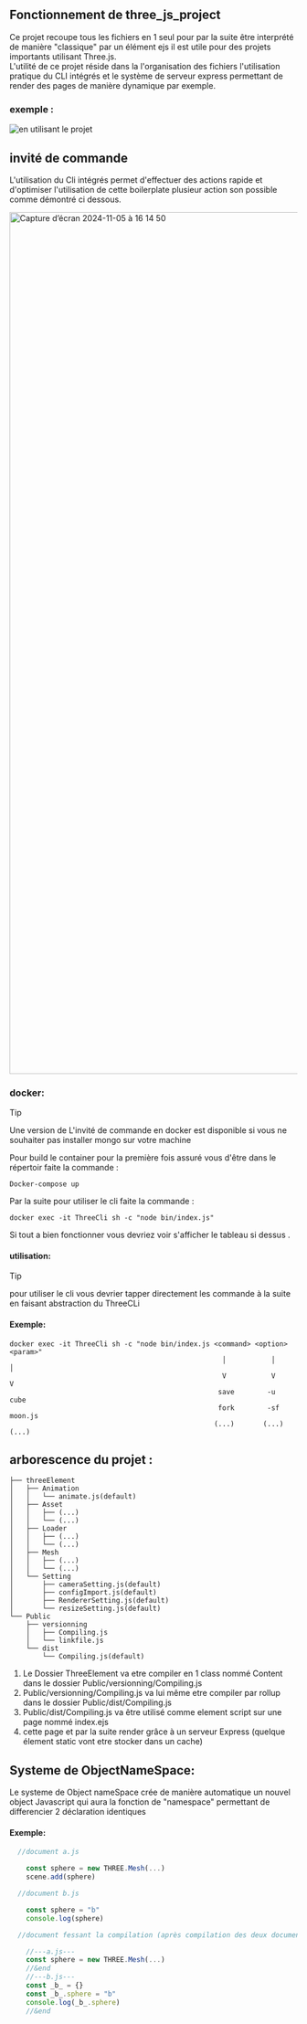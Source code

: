 ## Fonctionnement de three_js_project
Ce projet recoupe tous les fichiers en 1 seul pour par la suite être interprété de manière "classique" par un élément ejs il est utile pour des projets importants utilisant Three.js.<br>
L'utilité de ce projet réside dans la l'organisation des fichiers l'utilisation pratique du CLI intégrés et le système de serveur express permettant de render des pages de manière
dynamique par exemple.

### exemple :
![en utilisant le projet](https://github.com/user-attachments/assets/815de4d4-ab72-4f29-96fb-5797fa45b4db)

invité de commande
---
<p>
  L'utilisation du Cli intégrés permet d'effectuer des actions rapide et d'optimiser l'utilisation de cette boilerplate plusieur action son
  possible comme démontré ci dessous.
</p>
  <img width="1509" alt="Capture d’écran 2024-11-05 à 16 14 50" src="https://github.com/user-attachments/assets/62435a55-b798-4465-95ac-77d5896c1206">

### docker:

> [!TIP]
> Une version de L'invité de commande en docker est disponible si vous ne souhaiter pas installer mongo sur votre machine

Pour build le container pour la première fois assuré vous d'être dans le répertoir faite la commande :
```
Docker-compose up
```
Par la suite pour utiliser le cli faite la commande : 
```
docker exec -it ThreeCli sh -c "node bin/index.js"
```
Si tout a bien fonctionner vous devriez voir s'afficher le tableau si dessus .
#### utilisation:
> [!TIP]
> pour utiliser le cli vous devrier tapper directement les commande à la suite en faisant abstraction du ThreeCLi

#### Exemple:
```
docker exec -it ThreeCli sh -c "node bin/index.js <command> <option> <param>"
                                                    │           │        │ 
                                                    V           V        V
                                                   save        -u       cube
                                                   fork        -sf      moon.js
                                                  (...)       (...)     (...)
```

 arborescence du projet :
 ---
 
```
├── threeElement
│   ├── Animation
│   │   └── animate.js(default)
│   ├── Asset
│   │   ├── (...)
│   │   └── (...)
│   ├── Loader
│   │   ├── (...)
│   │   └── (...)
│   ├── Mesh
│   │   ├── (...)
│   │   └── (...)
│   └── Setting
│       ├── cameraSetting.js(default)
│       ├── configImport.js(default)
│       ├── RendererSetting.js(default)
│       └── resizeSetting.js(default)
└── Public
    ├── versionning
    │   ├── Compiling.js
    │   └── linkfile.js
    └── dist
        └── Compiling.js(default)
```

1) Le Dossier ThreeElement va etre compiler en 1 class nommé Content dans le dossier Public/versionning/Compiling.js 
2) Public/versionning/Compiling.js  va lui même etre compiler par rollup dans le dossier Public/dist/Compiling.js
3) Public/dist/Compiling.js va être utilisé comme element script sur une page nommé index.ejs
4) cette page et par la suite render grâce à un serveur Express (quelque élement static vont etre stocker dans un cache) 

Systeme de ObjectNameSpace:
---
 Le systeme de Object nameSpace crée de manière automatique un nouvel object Javascript qui aura la fonction de "namespace" permettant de differencier 2 déclaration identiques
#### Exemple:
```javascript
  //document a.js

  	const sphere = new THREE.Mesh(...)
  	scene.add(sphere)

  //document b.js

  	const sphere = "b"
  	console.log(sphere)

  //document fessant la compilation (après compilation des deux documents)

  	//---a.js---
  	const sphere = new THREE.Mesh(...)
  	//&end
  	//---b.js---
  	const _b_ = {}
  	const _b_.sphere = "b"
  	console.log(_b_.sphere)
  	//&end


